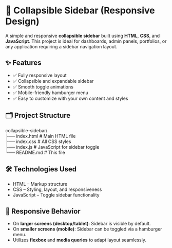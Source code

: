 # 📁 Collapsible Sidebar (Responsive Design)

A simple and responsive **collapsible sidebar** built using **HTML**, **CSS**, and **JavaScript**. This project is ideal for dashboards, admin panels, portfolios, or any application requiring a sidebar navigation layout.

## ✨ Features

- ✅ Fully responsive layout
- ✅ Collapsible and expandable sidebar
- ✅ Smooth toggle animations
- ✅ Mobile-friendly hamburger menu
- ✅ Easy to customize with your own content and styles



## 🗂️ Project Structure

collapsible-sidebar/<br>
├── index.html # Main HTML file<br>
├── index.css # All CSS styles<br>
├── index.js # JavaScript for sidebar toggle<br>
└── README.md # This file<br>


## 🛠️ Technologies Used

- HTML – Markup structure
- CSS – Styling, layout, and responsiveness
- JavaScript – Toggle sidebar functionality

## 📱 Responsive Behavior

- On **larger screens (desktop/tablet)**: Sidebar is visible by default.
- On **smaller screens (mobile)**: Sidebar can be toggled via a hamburger menu.
- Utilizes **flexbox** and **media queries** to adapt layout seamlessly.
